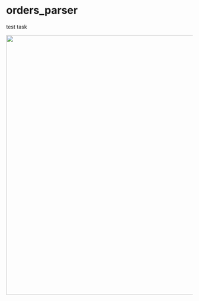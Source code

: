 # orders_parser
test task
<p align="center">
  <img src="https://notion-emojis.s3-us-west-2.amazonaws.com/v0/svg-twitter/1f916.svg" width="700" height="700" text-align="center">
</p>
